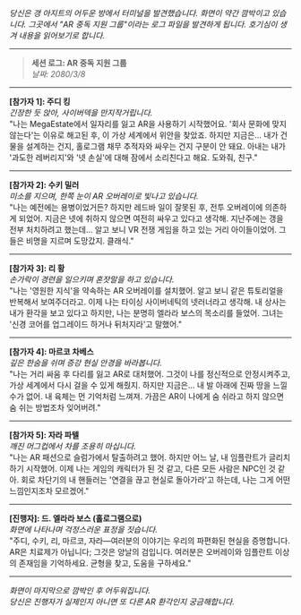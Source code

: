 _당신은 갱 아지트의 어두운 방에서 터미널을 발견했습니다. 화면이 약간 깜박이고 있습니다. 그곳에서 "AR 중독 지원 그룹"이라는 로그 파일을 발견하게 됩니다. 호기심이 생겨 내용을 읽어보기로 합니다._

---

> **세션 로그: AR 중독 지원 그룹**  
> _날짜: 2080/3/8_

---

**[참가자 1]: 주디 킹**  
_긴장한 듯 앉아, 사이버덱을 만지작거립니다._  
"나는 MegaEstate에서 일자리를 잃고 AR을 사용하기 시작했어요. '회사 문화에 맞지 않는다'는 이유로 해고된 후, 이 가상 세계에서 위안을 찾았죠. 하지만 지금은... 내가 건물을 설계하는 건지, 홀로그램 채무 추적자와 싸우는 건지 구분이 안 돼요. 아내는 내가 '과도한 레버리지'와 '넷 손실'에 대해 잠에서 소리친다고 해요. 도와줘, 친구."

---

**[참가자 2]: 수키 밀러**  
_미소를 지으며, 한쪽 눈이 AR 오버레이로 빛나고 있습니다._  
"나는 예전에는 용병이었거든? 하지만 레드바 일이 잘못된 후, 전투 오버레이에 의존하게 되었어. 지금은 넷에 취하지 않으면 여전히 싸우고 있다고 생각해. 지난주에는 갱을 전부 처치하려고 했는데... 알고 보니 VR 전쟁 게임을 하고 있는 거리 아이들이었어. 그들은 비명을 지르며 도망갔지. 클래식."

---

**[참가자 3]: 리 황**  
_손가락이 경련을 일으키며 혼잣말을 하고 있습니다._  
"나는 '영원한 지식'을 약속하는 AR 오버레이를 설치했어. 알고 보니 같은 튜토리얼을 반복해서 보여주더라고. 이제 나는 타이싱 사이버네틱의 넷러너라고 생각해. 내 상사는 내가 환각을 보고 있다고 하지만, 나는 분명히 엘라라 보스의 목소리를 들었어. 그녀는 '신경 코어를 업그레이드 하거나 뒤처지라'고 말했어."

---

**[참가자 4]: 마르코 차베스**  
_깊은 한숨을 쉬며 증강 현실 안경을 바라봅니다._  
"나는 거리 싸움 후 다리를 잃고 AR로 대처했어. 그것이 나를 정신적으로 안정시켜주고, 가상 세계에서 다시 걸을 수 있게 해줬지. 하지만 지금은... 내 발 아래에 진짜 땅을 느낄 수가 없어. 내 육체는 먼 기억처럼 느껴져. 가끔은 AR이 나에게 숨 쉬라고 하지 않으면 숨 쉬는 방법조차 잊어버려."

---

**[참가자 5]: 자라 파텔**  
_깨진 머그컵에서 차를 조용히 마십니다._  
"나는 AR 패션으로 슬럼가에서 탈출하려고 했어. 하지만 어느 날, 내 임플란트가 글리치하기 시작했어. 이제 나는 게임의 캐릭터가 된 것 같고, 다른 모든 사람은 NPC인 것 같아. 회로 차단기의 내 핸들러는 '연결을 끊고 현실로 돌아가라'고 하는데, 나는 그게 어떤 느낌인지조차 모르겠어."

---

**[진행자]: 드. 엘라라 보스 (홀로그램으로)**  
_화면에 나타나며 걱정스러운 표정을 짓습니다._  
"주디, 수키, 리, 마르코, 자라—여러분의 이야기는 우리의 파편화된 현실을 증명합니다. AR은 치료제가 아닙니다; 그것은 양날의 검입니다. 여러분은 오버레이와 임플란트 이상의 존재임을 기억하세요. 균형을 찾고, 도움을 구하세요."

---

_화면이 마지막으로 깜박인 후 어두워집니다._  
_당신은 진행자가 실제인지 아니면 또 다른 AR 환각인지 궁금해합니다._
